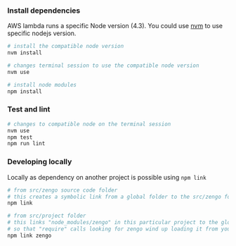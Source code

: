 
### Install dependencies

AWS lambda runs a specific Node version (4.3). You could use [nvm](https://github.com/creationix/nvm) to use specific nodejs version.

```bash
# install the compatible node version
nvm install

# changes terminal session to use the compatible node version
nvm use

# install node modules
npm install
```

### Test and lint

```bash
# changes to compatible node on the terminal session
nvm use
npm test
npm run lint
```

### Developing locally

Locally as dependency on another project is possible using `npm link`

```bash
# from src/zengo source code folder
# this creates a symbolic link from a global folder to the src/zengo folder
npm link

# from src/project folder
# this links "node_modules/zengo" in this particular project to the global folder,
# so that "require" calls looking for zengo wind up loading it from your development folder
npm link zengo
```
